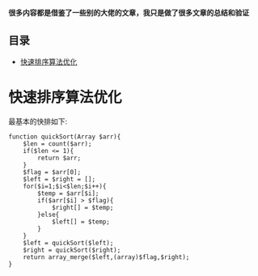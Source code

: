 **很多内容都是借鉴了一些别的大佬的文章，我只是做了很多文章的总结和验证**

## 目录
* [快速排序算法优化](#快速排序算法优化)

# 快速排序算法优化
最基本的快排如下:
```
function quickSort(Array $arr){
	$len = count($arr);
	if($len <= 1){
		return $arr;
	}
	$flag = $arr[0];
	$left = $right = [];
	for($i=1;$i<$len;$i++){
		$temp = $arr[$i];
		if($arr[$i] > $flag){
			$right[] = $temp;
		}else{
			$left[] = $temp;
		}
	}
	$left = quickSort($left);
	$right = quickSort($right);
	return array_merge($left,(array)$flag,$right);
}
```
